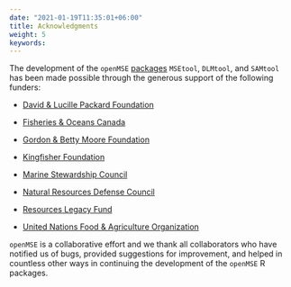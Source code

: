 ```yaml
---
date: "2021-01-19T11:35:01+06:00"
title: Acknowledgments
weight: 5
keywords: 
---
```


The development of the `openMSE` [packages](/about-openmse/the-r-packages) `MSEtool`, `DLMtool`, and `SAMtool` has been made possible through the generous support of the following funders:


* [David & Lucille Packard Foundation](https://www.packard.org/)

* [Fisheries & Oceans Canada](https://www.dfo-mpo.gc.ca/index-eng.htm)

* [Gordon & Betty Moore Foundation](https://www.moore.org/)

* [Kingfisher Foundation](http://www.kingfisherfoundation.org/)

* [Marine Stewardship Council](https://www.msc.org/home)

* [Natural Resources Defense Council](https://www.nrdc.org/)

* [Resources Legacy Fund](https://resourceslegacyfund.org/)

* [United Nations Food & Agriculture Organization](http://www.fao.org/home/en/)

`openMSE` is a collaborative effort and we thank all collaborators who have notified us of bugs, provided suggestions for improvement, and helped in countless other ways in continuing the development of the `openMSE` R packages. 
